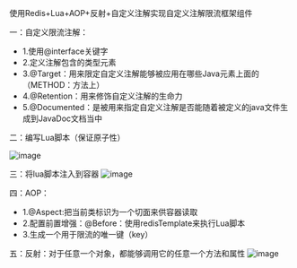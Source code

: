 使用Redis+Lua+AOP+反射+自定义注解实现自定义注解限流框架组件


一：自定义限流注解：
 * 1.使用@interface关键字
 * 2.定义注解包含的类型元素
 * 3.@Target：用来限定自定义注解能够被应用在哪些Java元素上面的（METHOD：方法上）
 * 4.@Retention：用来修饰自定义注解的生命力
 * 5.@Documented：是被用来指定自定义注解是否能随着被定义的java文件生成到JavaDoc文档当中

二：编写Lua脚本（保证原子性）

![image](https://github.com/Redanmancy-hub/springboot-redis-limit/assets/120354668/f55b25fb-417d-42ff-a81d-427b9e49f3e2)


三：将lua脚本注入到容器
![image](https://github.com/Redanmancy-hub/springboot-redis-limit/assets/120354668/b1629a87-7313-4966-b0c8-0ec7e1d4e652)


四：AOP：
 * 1.@Aspect:把当前类标识为一个切面来供容器读取
 * 2.配置前置增强：@Before：使用redisTemplate来执行Lua脚本
 * 3.生成一个用于限流的唯一键（key）

五：反射：对于任意一个对象，都能够调用它的任意一个方法和属性
![image](https://github.com/Redanmancy-hub/springboot-redis-limit/assets/120354668/3e66f8d5-1e02-4b6d-913a-c4c430fdd13d)

